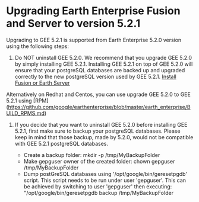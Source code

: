 # Upgrading Earth Enterprise Fusion and Server to version 5.2.1

Upgrading to GEE 5.2.1 is supported from Earth Enterprise 5.2.0 version using the following steps:

1. Do NOT uninstall GEE 5.2.0. We recommend that you upgrade GEE 5.2.0 by simply installing GEE 5.2.1. Installing GEE 5.2.1 on top of GEE 5.2.0 will ensure that your postgreSQL databases are backed up and upgraded correctly to the new postgreSQL version used by GEE 5.2.1. [Install Fusion or Earth Server](https://github.com/google/earthenterprise/wiki/Install-Fusion-or-Earth-Server)

Alternatively on Redhat and Centos, you can use upgrade GEE 5.2.0 to GEE 5.2.1 using [RPM] (https://github.com/google/earthenterprise/blob/master/earth_enterprise/BUILD_RPMS.md)

1. If you decide that you want to uninstall GEE 5.2.0 before installing GEE 5.2.1, first make sure to backup your postgreSQL databases. Please keep in mind that those backup, made by 5.2.0, would not be compatible with GEE 5.2.1 postgreSQL databases.

    * Create a backup folder: mkdir -p /tmp/MyBackupFolder
    * Make gepguser owner of the created folder: chown gepguser /tmp/MyBackupFolder
    * Dump postGreSQL databases using '/opt/google/bin/geresetpgdb' script. This script needs to be run under user 'gepguser'. 
    This can be achieved by switching to user 'gepguser' then executing: "/opt/google/bin/geresetpgdb backup /tmp/MyBackupFolder
